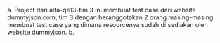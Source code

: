 a. Project dari alta-qe13-tim 3 ini membuat test case dari website dummyjson.com, tim 3 dengan beranggotakan 2 orang masing-masing membuat test case yang dimana resourcenya sudah di sediakan oleh website dummyjson.
b. 
